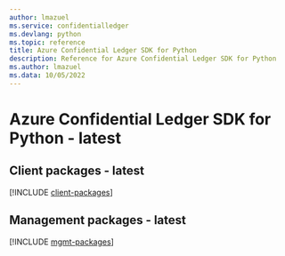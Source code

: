 ```yaml
---
author: lmazuel
ms.service: confidentialledger
ms.devlang: python
ms.topic: reference
title: Azure Confidential Ledger SDK for Python
description: Reference for Azure Confidential Ledger SDK for Python
ms.author: lmazuel
ms.data: 10/05/2022
---
```

# Azure Confidential Ledger SDK for Python - latest

## Client packages - latest
[!INCLUDE [client-packages](confidential-ledger-client-index.md)]
## Management packages - latest
[!INCLUDE [mgmt-packages](confidential-ledger-mgmt-index.md)]